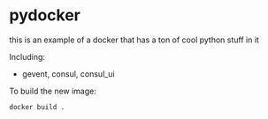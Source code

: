 # pydocker
this is an example of a docker that has a ton of cool python stuff in it

Including:
  * gevent, consul, consul_ui

To build the new image:
```sh
docker build .
```

